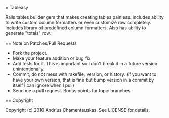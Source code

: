 = Tableasy

Rails tables builder gem that makes creating tables painless.
Includes ability to write custom column formatters or even customize row completely.
Includes library of predefined column formatters. Also has ability to generate "totals" row.

== Note on Patches/Pull Requests

* Fork the project.
* Make your feature addition or bug fix.
* Add tests for it. This is important so I don't break it in a
  future version unintentionally.
* Commit, do not mess with rakefile, version, or history.
  (if you want to have your own version, that is fine but bump version in a commit by itself I can ignore when I pull)
* Send me a pull request. Bonus points for topic branches.

== Copyright

Copyright (c) 2010 Andrius Chamentauskas. See LICENSE for details.
